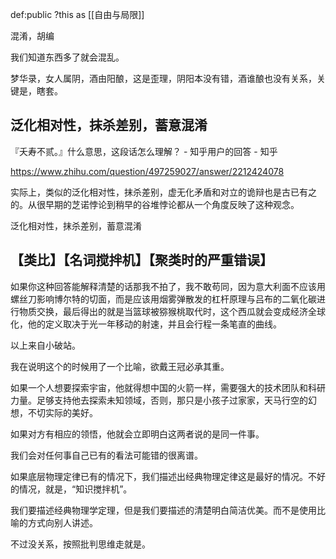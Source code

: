 def:public ?this as [[自由与局限]]

混淆，胡编

我们知道东西多了就会混乱。

梦华录，女人属阴，酒由阳酿，这是歪理，阴阳本没有错，酒谁酿也没有关系，关键是，瞎套。


## 泛化相对性，抹杀差别，蓄意混淆
『夭寿不贰。』什么意思，这段话怎么理解？ - 知乎用户的回答 - 知乎

https://www.zhihu.com/question/497259027/answer/2212424078

实际上，类似的泛化相对性，抹杀差别，虚无化矛盾和对立的诡辩也是古已有之的。从很早期的芝诺悖论到稍早的谷堆悖论都从一个角度反映了这种观念。

泛化相对性，抹杀差别，蓄意混淆


## 【类比】【名词搅拌机】【聚类时的严重错误】

如果你这种回答能解释清楚的话那我不拍了，我不敢苟同，因为意大利面不应该用螺丝刀影响​博尔​特的切面，而是应该用烟雾弹散发的杠杆原理与吕布的二氧化碳进行物质交换，最后得出的就是当篮球被猕猴桃取代时，这个西瓜就会变成经济全球化，他的定义取决于光一年移动的射速，并且会行程一条笔直的曲线​。

以上来自小破站。

我在说明这个的时候用了一个比喻，欲戴王冠必承其重。

如果一个人想要探索宇宙，他就得想中国的火箭一样，需要强大的技术团队和科研力量。足够支持他去探索未知领域，否则，那只是小孩子过家家，天马行空的幻想，不切实际的美好。

如果对方有相应的领悟，他就会立即明白这两者说的是同一件事。

我们会对任何事自己已有的看法可能错的很离谱。

如果底层物理定律已有的情况下，我们描述出经典物理定律这是最好的情况。不好的情况，就是，“知识搅拌机”。

我们要描述经典物理学定理，但是我们要描述的清楚明白简洁优美。而不是使用比喻的方式向别人讲述。

不过没关系，按照批判思维走就是。